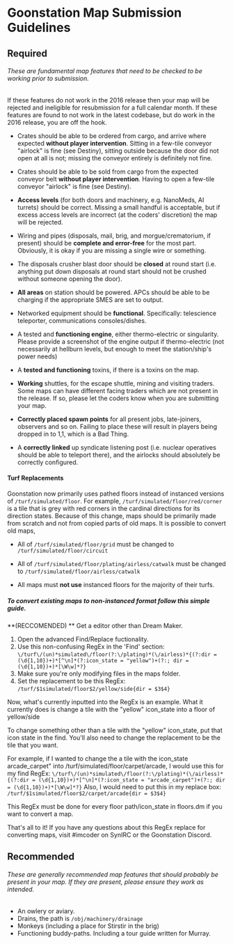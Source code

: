 # Goonstation Map Submission Guidelines

## Required

###### These are fundamental map features that need to be checked to be working prior to submission.

If these features do not work in the 2016 release then your map will be rejected and ineligible for resubmission for a full calendar month. If these features are found to not work in the latest codebase, but do work in the 2016 release, you are off the hook.

- Crates should be able to be ordered from cargo, and arrive where expected **without player intervention**. Sitting in a few-tile conveyor "airlock"  is fine (see Destiny), sitting outside because the door did not open at all is not; missing the conveyor entirely is definitely not fine.

- Crates should be able to be sold from cargo from the expected conveyor belt **without player intervention**. Having to open a few-tile conveyor "airlock" is fine (see Destiny).

- **Access levels** (for both doors and machinery, e.g. NanoMeds, AI turrets) should be correct. Missing a small handful is acceptable, but if excess access levels are incorrect (at the coders' discretion) the map will be rejected.

- Wiring and pipes (disposals, mail, brig, and morgue/crematorium, if present) should be **complete and error-free** for the most part. Obviously, it is okay if you are missing a single wire or something.

- The disposals crusher blast door should be **closed** at round start (i.e. anything put down disposals at round start should not be crushed without someone opening the door).

- **All areas** on station should be powered. APCs should be able to be charging if the appropriate SMES are set to output.

- Networked equipment should be **functional**. Specifically: telescience teleporter, communications consoles/dishes.

- A tested and **functioning engine**, either thermo-electric or singularity. Please provide a screenshot of the engine output if thermo-electric (not necessarily at hellburn levels, but enough to meet the station/ship's power needs)

- A **tested and functioning** toxins, if there is a toxins on the map.

- **Working** shuttles, for the escape shuttle, mining and visiting traders. Some maps can have different facing traders which are not present in the release. If so, please let the coders know when you are submitting your map.

- **Correctly placed spawn points** for all present jobs, late-joiners, observers and so on. Failing to place these will result in players being dropped in to 1,1, which is a Bad Thing.

- A **correctly linked** up syndicate listening post (i.e. nuclear operatives should be able to teleport there), and the airlocks should absolutely be correctly configured.


####  Turf Replacements

Goonstation now primarily uses pathed floors instead of instanced versions of `/turf/simulated/floor`. For example, `/turf/simulated/floor/red/corner` is a tile that is grey with red corners in the cardinal directions for its direction states. Because of this change, maps should be primarily made from scratch and not from copied parts of old maps. It is possible to convert old maps, 

- All of `/turf/simulated/floor/grid` must be changed to `/turf/simulated/floor/circuit`

- All of `/turf/simulated/floor/plating/airless/catwalk` must be changed to `/turf/simulated/floor/airless/catwalk`

- All maps must **not use** instanced floors for the majority of their turfs.

##### To convert existing maps to non-instanced format follow this simple guide.

**(RECCOMENDED) ** Get a editor other than Dream Maker.

1. Open the advanced Find/Replace fuctionality.
2. Use this non-confusing RegEx in the 'Find' section: `\/turf\/(un)*simulated\/floor(?:\/plating)*(\/airless)*{(?:dir = (\d{1,10})+)*[^\n]*(?:icon_state = "yellow")+(?:; dir = (\d{1,10})+)*[\W\w]*?}`
3. Make sure you're only modifying files in the maps folder.
4. Set the replacement to be this RegEx: `/turf/$1simulated/floor$2/yellow/side{dir = $3$4}`

Now, what's currently inputted into the RegEx is an example.
What it currently does is change a tile with the "yellow" icon_state into a floor of yellow/side

To change something other than a tile with the "yellow" icon_state, put that icon state in the find.
You'll also need to change the replacement to be the tile that you want.

For example, if I wanted to change the a tile with the icon_state arcade_carpet" into /turf/simulated/floor/carpet/arcade, I would use this for my find RegEx:
`\/turf\/(un)*simulated\/floor(?:\/plating)*(\/airless)*{(?:dir = (\d{1,10})+)*[^\n]*(?:icon_state = "arcade_carpet")+(?:; dir = (\d{1,10})+)*[\W\w]*?}`
Also, I would need to put this in my replace box:
`/turf/$1simulated/floor$2/carpet/arcade{dir = $3$4}`

This RegEx must be done for every floor path/icon_state in floors.dm if you want to convert a map.

That's all to it! If you have any questions about this RegEx replace for converting maps, visit #imcoder on SynIRC or the Goonstation Discord.

## Recommended
###### These are generally recommended map features that should probably be present in your map. If they are present, please ensure they work as intended.
- An owlery or aviary.
- Drains, the path is `/obj/machinery/drainage`
- Monkeys (including a place for Stirstir in the brig)
- Functioning buddy-paths. Including a tour guide written for Murray.